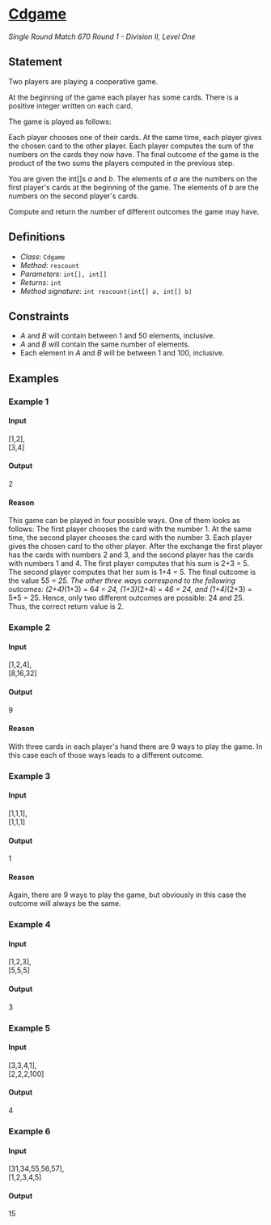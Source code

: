 # [Cdgame](http://community.topcoder.com/tc?module=ProblemDetail&rd=16550&pm=14062)
*Single Round Match 670 Round 1 - Division II, Level One*

## Statement
Two players are playing a cooperative game.

At the beginning of the game each player has some cards.
There is a positive integer written on each card.

The game is played as follows:

Each player chooses one of their cards.
At the same time, each player gives the chosen card to the other player.
Each player computes the sum of the numbers on the cards they now have.
The final outcome of the game is the product of the two sums the players computed in the previous step.

You are given the int[]s *a* and *b*.
The elements of *a* are the numbers on the first player's cards at the beginning of the game.
The elements of *b* are the numbers on the second player's cards.

Compute and return the number of different outcomes the game may have.

## Definitions
- *Class*: `Cdgame`
- *Method*: `rescount`
- *Parameters*: `int[], int[]`
- *Returns*: `int`
- *Method signature*: `int rescount(int[] a, int[] b)`

## Constraints
- *A* and *B* will contain between 1 and 50 elements, inclusive.
- *A* and *B* will contain the same number of elements.
- Each element in *A* and *B* will be between 1 and 100, inclusive.

## Examples
### Example 1
#### Input
<c>[1,2],<br />[3,4]</c>
#### Output
<c>2</c>
#### Reason
This game can be played in four possible ways.
One of them looks as follows:
The first player chooses the card with the number 1. At the same time, the second player chooses the card with the number 3.
Each player gives the chosen card to the other player. After the exchange the first player has the cards with numbers 2 and 3, and the second player has the cards with numbers 1 and 4.
The first player computes that his sum is 2+3 = 5. The second player computes that her sum is 1+4 = 5.
The final outcome is the value 5*5 = 25.
The other three ways correspond to the following outcomes: (2+4)*(1+3) = 6*4 = 24, (1+3)*(2+4) = 4*6 = 24, and (1+4)*(2+3) = 5*5 = 25.
Hence, only two different outcomes are possible: 24 and 25.
Thus, the correct return value is 2.

### Example 2
#### Input
<c>[1,2,4],<br />[8,16,32]</c>
#### Output
<c>9</c>
#### Reason
With three cards in each player's hand there are 9 ways to play the game.
In this case each of those ways leads to a different outcome.

### Example 3
#### Input
<c>[1,1,1],<br />[1,1,1]</c>
#### Output
<c>1</c>
#### Reason
Again, there are 9 ways to play the game, but obviously in this case the outcome will always be the same.

### Example 4
#### Input
<c>[1,2,3],<br />[5,5,5]</c>
#### Output
<c>3</c>
### Example 5
#### Input
<c>[3,3,4,1],<br />[2,2,2,100]</c>
#### Output
<c>4</c>
### Example 6
#### Input
<c>[31,34,55,56,57],<br />[1,2,3,4,5]</c>
#### Output
<c>15</c>

